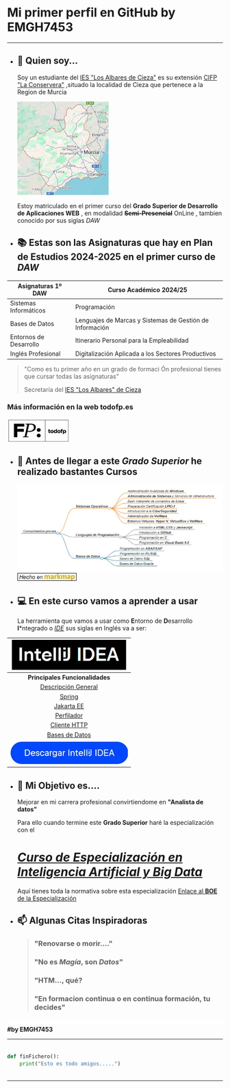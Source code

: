 # Mi primer perfil en GitHub by EMGH7453
---

- ## 👋 Quien soy...

	Soy  un estudiante del [IES "Los Albares de Cieza"](https://www.ieslosalbares.es/  "WEB IES Los Albares de Cieza") es su extensión [CIFP "La Conservera"](https://sites.google.com/view/fplaconservera/ies-los-albares-de-cieza?authuser=0 "Web CIFP La Conservera")
	,situado la localidad de Cieza que pertenece a la Region de Murcia
	
	[![Region de Murcia](./images/regionmurcia.jpg)](https://www.google.es/maps/place/Regi%C3%B3n+de+Murcia,+Murcia/@38.0400936,-3.996701,8z/data=!3m1!4b1!4m6!3m5!1s0xd631a7cd794aecd:0x14ce33f54754d822!8m2!3d38.1398141!4d-1.366216!16zL20vMGo0eHo?entry=ttu&g_ep=EgoyMDI0MTAxNi4wIKXMDSoASAFQAw%3D%3D "Enlace Google Maps 'Region de Murcia'")

	Estoy matriculado en el primer curso del **Grado Superior de Desarrollo de Aplicaciones WEB** , en modalidad **~~Semi-Presencial~~** OnLine , tambien conocido por sus siglas *DAW*
- ## 📚 Estas son las **Asignaturas** que hay en **Plan de Estudios 2024-2025** en el primer curso de *DAW* 

| Asignaturas 1º DAW | Curso Académico 2024/25 |
|---------------------|------------------------|
| Sistemas Informáticos | Programación           |
| Bases de Datos      | Lenguajes de Marcas y Sistemas de Gestión de Información |
| Entornos de Desarrollo | Itinerario Personal para la Empleabilidad |
| Inglés Profesional   | Digitalización Aplicada a los Sectores Productivos |

	
	
> "Como es tu primer año en un grado de formaci	Ón profesional tienes que cursar todas las asignaturas"
>
> Secretaría del [IES "Los Albares" de Cieza](https://www.ieslosalbares.es/  "WEB IES Los Albares de Cieza")


### Más información en la web todofp.es
[![más información](./images/todofp.jpg)](https://www.todofp.es/que-estudiar/familias-profesionales/informatica-comunicaciones/des-aplicaciones-web.html "página de DAW en todofp.es")

	
	
- ## 🚏 Antes de llegar a este *Grado Superior* he realizado bastantes **Cursos** 
	
	[![Esquema de Cursos](./images/cursosenmarkmap.jpg)](./images/markmap.svg)
	[![markmap](./images/logo_markmap.jpg)](https://markmap.js.org)
	
-  ## 💻 En este curso vamos a aprender a usar

	La herramienta que vamos a usar como **E**ntorno de **D**esarrollo **I***ntegrado o [*IDE*](https://es.wikipedia.org/wiki/Entorno_de_desarrollo_integrado "Wikipedia 'IDE'") sus siglas en Inglés va a ser:
	

|[![IntelliJIDEA](./images/Intellij_idea.jpg)](https://www.jetbrains.com/es-es/idea/)|
|:---:|
|**Principales Funcionalidades**|
|[Descripción General](https://www.jetbrains.com/es-es/idea/features/)|
|[Spring](https://www.jetbrains.com/es-es/idea/spring/)|
|[Jakarta EE](https://www.jetbrains.com/es-es/idea/jakarta/)|
|[Perfilador](https://www.jetbrains.com/es-es/pages/intellij-idea-profiler/)|
|[Cliente HTTP](https://www.jetbrains.com/es-es/pages/intellij-idea-http-client/)|
|[Bases de Datos](https://www.jetbrains.com/es-es/pages/intellij-idea-databases/)|
|[![Descargar](./images/descarga_Intellij_IDEA.jpg)](https://www.jetbrains.com/idea/download/)
		
			

- ## 🔭 Mi Objetivo es....

	Mejorar en mi carrera profesional convirtiendome en **"Analista de datos"**
	
	Para ello cuando termine este **Grado Superior** haré la especialización con el 
	
	# [***Curso de Especialización en Inteligencia Artificial y Big Data***](https://todofp.es/que-estudiar/familias-profesionales/informatica-comunicaciones/ce-inteligencia-artificial-bigdata.html "Curso Especialización")
	
	Aquí tienes toda la normativa sobre esta especialización [Enlace al **BOE** de la Especialización](./pdf/BOE-A-2021-7686.pdf)
	
	

- ## 📫 Algunas Citas Inspiradoras 
	
	> ### "Renovarse o morir...."
	> ### "No es *Magía*,  son *Datos*"
	> ### "HTM..., qué?
	> ### "En formacion continua o en continua formación, tu decides"
	
	
	
![espacio](./images/espacioenblanco.jpg)  **#by EMGH7453**



---


```python

def finFichero():
    print("Esto es todo amigos.....")
	
```
---	
	

<!---
Texto inicial:
---------------
- 👋 Hi, I’m @emgh7453
- 👀 I’m interested in ...
- 🌱 I’m currently learning ...
- 💞️ I’m looking to collaborate on ...
- 📫 How to reach me ...
- 😄 Pronouns: ...
- ⚡ Fun fact: ...
---------------

emgh7453/emgh7453 is a ✨ special ✨ repository because its `README.md` (this file) appears on your GitHub profile.
You can click the Preview link to take a look at your changes..


[más información](https://www.todofp.es/que-estudiar/familias-profesionales/informatica-comunicaciones/des-aplicaciones-web.html "página de DAW en todofp.es")


Listado de cursos:
	
	- ***Sistemas Operativos***
		- *Administración Avanzada de **Windows***
		- ***Administración de Sistemas** y Servicios de Infraestructura*
		- *Bash Interprete de comandos de **Linux***
		- *Preparación Certificación **LPIC-1***
		- *Introducción a la **CiberSeguridad***
		- Administración de VmWare
		- Entornos Virtuales Hyper-V, VirtualBox y VmWare
		
	- ***Lenguajes de Programación***
		- *Iniciación a **HTML**,**CSS** y **Javascript***
		- *Introducción a **GitHub***
		- *Programación en **C***
		- *Programación en **Visual Basic 6.0***
		
	- ***Bases de Datos***
		- *Programación en **ABAP/SAP***
		- *Programación en **PL/SQL***
		- *Bases de Datos **SQL***
		- *Bases de Datos **Oracle***
	- ***y algunos más..***
--->
